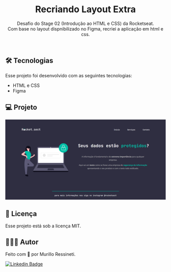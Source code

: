 <h1 align="center">Recriando Layout Extra</h1>

<p align="center">
Desafio do Stage 02 (Introdução ao HTML e CSS) da Rocketseat.<br/>
Com base no layout dispnibilizado no Figma, recriei a aplicação em html e css.
</p>

<br>

## 🛠 Tecnologias

Esse projeto foi desenvolvido com as seguintes tecnologias:

- HTML e CSS
- Figma

## 💻 Projeto

<img src="imagens/page-screenshot.png"/>

## 📝 Licença

Esse projeto está sob a licença MIT.

## 🙋🏻‍♂️ Autor

Feito com 💙 por Murillo Ressineti.

[![Linkedin Badge](https://img.shields.io/badge/-Murillo-blue?style=flat-square&logo=Linkedin&logoColor=white&link=https://www.linkedin.com/in/murilloressineti/)](https://www.linkedin.com/in/murilloressineti/)